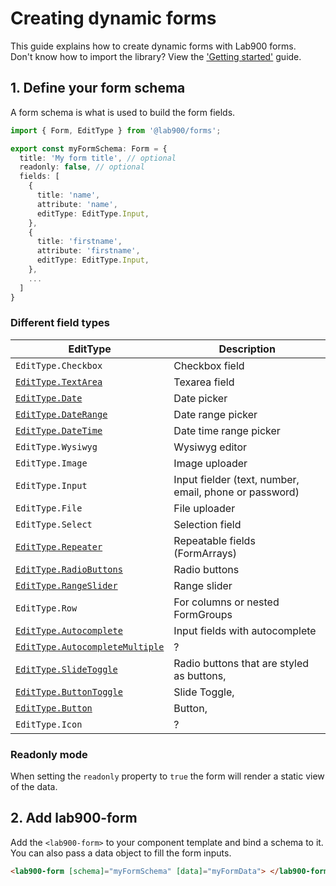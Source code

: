 # Creating dynamic forms

This guide explains how to create dynamic forms with Lab900 forms.\
Don't know how to import the library? View the ['Getting started'](forms/getting-started) guide.

## 1. Define your form schema

A form schema is what is used to build the form fields.

```ts
import { Form, EditType } from '@lab900/forms';

export const myFormSchema: Form = {
  title: 'My form title', // optional
  readonly: false, // optional
  fields: [
    {
      title: 'name',
      attribute: 'name',
      editType: EditType.Input,
    },
    {
      title: 'firstname',
      attribute: 'firstname',
      editType: EditType.Input,
    },
    ...
  ]
}
```

### Different field types

| EditType                                                         | Description                                            |
| ---------------------------------------------------------------- | ------------------------------------------------------ |
| `EditType.Checkbox`                                              | Checkbox field                                         |
| [`EditType.TextArea`](forms/form-field-input)                    | Texarea field                                          |
| [`EditType.Date`](forms/form-field-datepicker)                   | Date picker                                            |
| [`EditType.DateRange`](forms/form-field-datepicker)              | Date range picker                                      |
| [`EditType.DateTime`](forms/form-field-datepicker)               | Date time range picker                                 |
| `EditType.Wysiwyg`                                               | Wysiwyg editor                                         |
| `EditType.Image`                                                 | Image uploader                                         |
| `EditType.Input`                                                 | Input fielder (text, number, email, phone or password) |
| `EditType.File`                                                  | File uploader                                          |
| `EditType.Select`                                                | Selection field                                        |
| [`EditType.Repeater`](forms/form-field-repeater)                 | Repeatable fields (FormArrays)                         |
| [`EditType.RadioButtons`](forms/form-field-radio-buttons)        | Radio buttons                                          |
| [`EditType.RangeSlider`](forms/form-field-range-slider)          | Range slider                                           |
| `EditType.Row`                                                   | For columns or nested FormGroups                       |
| [`EditType.Autocomplete`](forms/form-field-autocomplete)         | Input fields with autocomplete                         |
| [`EditType.AutocompleteMultiple`](forms/form-field-autocomplete) | ?                                                      |
| [`EditType.SlideToggle`](forms/form-field-button-toggle)         | Radio buttons that are styled as buttons,              |
| [`EditType.ButtonToggle`](forms/form-field-slide-toggle)         | Slide Toggle,                                          |
| [`EditType.Button`](forms/form-field-button)                     | Button,                                                |
| `EditType.Icon`                                                  | ?                                                      |

### Readonly mode

When setting the `readonly` property to `true` the form will render a static view of the data.

## 2. Add lab900-form

Add the `<lab900-form>` to your component template and bind a schema to it.
You can also pass a data object to fill the form inputs.

```html
<lab900-form [schema]="myFormSchema" [data]="myFormData"> </lab900-form>
```
